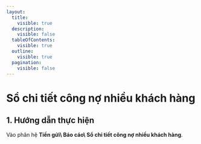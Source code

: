 ```yaml
---
layout:
  title:
    visible: true
  description:
    visible: false
  tableOfContents:
    visible: true
  outline:
    visible: true
  pagination:
    visible: false
---
```


# Sổ chi tiết công nợ nhiều khách hàng

## 1.      Hướng dẫn thực hiện

Vào phân hệ **Tiền gửi\ Báo cáo\ Sổ chi tiết công nợ nhiều khách hàng**.

<figure><img src="../.gitbook/assets/sb_2 (52).png" alt=""><figcaption></figcaption></figure>
